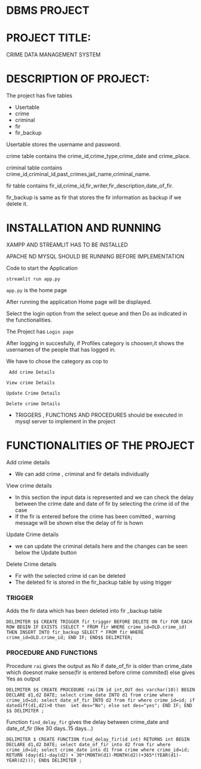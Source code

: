 
# DBMS PROJECT
# PROJECT TITLE:

CRIME DATA MANAGEMENT SYSTEM

# DESCRIPTION OF PROJECT:

The project has five tables
- Usertable
- crime
- criminal
- fir
- fir_backup

Usertable stores the username and password.


crime table contains the crime_id,crime_type,crime_date and crime_place.


criminal table contains crime_id,criminal_id,past_crimes,jail_name,criminal_name.


fir table contains fir_id,crime_id,fir_writer,fir_description,date_of_fir.


fir_backup is same as fir that stores the fir information as backup if we delete it.


# INSTALLATION AND RUNNING 

XAMPP AND STREAMLIT HAS TO BE INSTALLED 


APACHE ND MYSQL SHOULD BE RUNNING BEFORE IMPLEMENTATION

Code to start the Application

`streamlit run app.py`

`app.py` is the home page


After running the application Home page will be displayed.

Select the login option from the select queue and then Do as indicated in the functionalities.



The Project has 
`
Login page
`

After logging in succesfully,
if Profiles category is choosen,it shows the usernames of the people that has logged in.

We have to chose the category as cop to 


`
Add crime Details`

`
View crime Details
`

`
Update Crime Details
`

`Delete crime Details
`
- TRIGGERS , FUNCTIONS AND PROCEDURES should be executed in mysql server to implement in the project


# FUNCTIONALITIES OF THE PROJECT


Add crime details
- We can add crime , criminal and fir details individually

View crime details
- In this section the input data is represented and we can check the delay between the crime date and date of fir by selecting the crime id of the case 
- If the fir is entered before the crime has been comitted , warning message will be shown else the delay of fir is hown

Update Crime details
- we can update the criminal details here and the changes can be seen below the Update button

Delete Crime details
- Fir with the selected crime id can be deleted 
- The deleted fir is stored in the fir_backup table by using trigger

### TRIGGER

Adds the fir data which has been deleted into fir _backup table


`
DELIMITER $$
CREATE TRIGGER fir_trigger BEFORE DELETE ON fir
FOR EACH ROW
BEGIN
IF EXISTS (SELECT * FROM fir WHERE crime_id=OLD.crime_id)
THEN INSERT INTO fir_backup SELECT * FROM fir WHERE crime_id=OLD.crime_id;
END IF;
END$$
DELIMITER;
`

### PROCEDURE AND FUNCTIONS

Procedure `rai` gives the output as No if date_of_fir is older than crime_date which doesnot make sense(fir is entered before crime commited) else gives Yes as output


`
DELIMITER $$
CREATE PROCEDURE rai(IN id int,OUT des varchar(10))
BEGIN
DECLARE d1,d2 DATE;
select crime_date INTO d1 from crime where crime_id=id;
select date_of_fir INTO d2 from fir where crime_id=id;
if datediff(d1,d2)>0 then 
set des="No";
else
set des="yes";
END IF;
END $$
DELIMITER ;
`

Function `find_delay_fir` gives the delay between crime_date and date_of_fir (like 30 days..15 days...)


`
DELIMITER $
CREATE FUNCTION find_delay_fir(id int)
RETURNS int
BEGIN
DECLARE d1,d2 DATE;
select date_of_fir into d2 from fir where crime_id=id;
select crime_date into d1 from crime where crime_id=id;
RETURN (day(d1)-day(d2) + 30*(MONTH(d1)-MONTH(d2))+365*(YEAR(d1)-YEAR(d2)));
END$
DELIMITER ;
`


